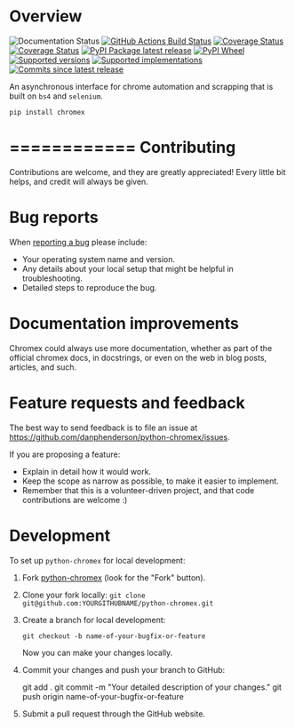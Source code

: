 # Overview

![Documentation Status](https://readthedocs.org/projects/python-chromex/badge/?style=flat)
[![GitHub Actions Build Status](https://github.com/danphenderson/python-chromex/actions/workflows/github-actions.yml/badge.svg)](https://github.com/danphenderson/python-chromex/actions)
[![Coverage Status](https://coveralls.io/repos/danphenderson/python-chromex/badge.svg?branch=main&service=github)](https://coveralls.io/r/danphenderson/python-chromex)
[![Coverage Status](https://codecov.io/gh/danphenderson/python-chromex/branch/main/graphs/badge.svg?branch=main)](https://codecov.io/github/danphenderson/python-chromex)
[![PyPI Package latest release](https://img.shields.io/pypi/v/chromex.svg)](https://pypi.org/project/chromex)
[![PyPI Wheel](https://img.shields.io/pypi/wheel/chromex.svg)](https://pypi.org/project/chromex)
[![Supported versions](https://img.shields.io/pypi/pyversions/chromex.svg)](https://pypi.org/project/chromex)
[![Supported implementations](https://img.shields.io/pypi/implementation/chromex.svg)](https://pypi.org/project/chromex)
[![Commits since latest release](https://img.shields.io/github/commits-since/danphenderson/python-chromex/v0.1.0.svg)](https://github.com/danphenderson/python-chromex/compare/v0.1.0...main)

An asynchronous interface for chrome automation and scrapping that is built on ``bs4`` and ``selenium``.


    pip install chromex


============
Contributing
============

Contributions are welcome, and they are greatly appreciated! Every
little bit helps, and credit will always be given.

Bug reports
===========

When [reporting a bug](<https://github.com/danphenderson/python-chromex/issues>) please include:

  - Your operating system name and version.
  - Any details about your local setup that might be helpful in troubleshooting.
  - Detailed steps to reproduce the bug.

Documentation improvements
==========================

Chromex could always use more documentation, whether as part of the
official chromex docs, in docstrings, or even on the web in blog posts,
articles, and such.

Feature requests and feedback
=============================

The best way to send feedback is to file an issue at https://github.com/danphenderson/python-chromex/issues.

If you are proposing a feature:

* Explain in detail how it would work.
* Keep the scope as narrow as possible, to make it easier to implement.
* Remember that this is a volunteer-driven project, and that code contributions are welcome :)

Development
===========

To set up `python-chromex` for local development:

1. Fork [python-chromex](<https://github.com/danphenderson/python-chromex>) (look for the "Fork" button).
2. Clone your fork locally:
   `git clone git@github.com:YOURGITHUBNAME/python-chromex.git`

3. Create a branch for local development:

    `git checkout -b name-of-your-bugfix-or-feature`

   Now you can make your changes locally.

4. Commit your changes and push your branch to GitHub:

    git add .
    git commit -m "Your detailed description of your changes."
    git push origin name-of-your-bugfix-or-feature

5. Submit a pull request through the GitHub website.
